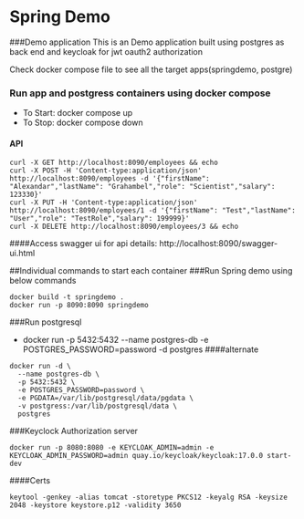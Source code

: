 # Spring Demo
###Demo application
This is an Demo application built using postgres as back end and keycloak for jwt oauth2 authorization

Check docker compose file to see all the target apps(springdemo, postgre)
### Run app and postgress containers using docker compose
* To Start: docker compose up
* To Stop: docker compose down

#### API
```
curl -X GET http://localhost:8090/employees && echo
curl -X POST -H 'Content-type:application/json' http://localhost:8090/employees -d '{"firstName": "Alexandar","lastName": "Grahambel","role": "Scientist","salary": 123330}'
curl -X PUT -H 'Content-type:application/json' http://localhost:8090/employees/1 -d '{"firstName": "Test","lastName": "User","role": "TestRole","salary": 199999}'
curl -X DELETE http://localhost:8090/employees/3 && echo
```
####Access swagger ui for api details:
http://localhost:8090/swagger-ui.html

##Individual commands to start each container
###Run Spring demo using below commands
```
docker build -t springdemo .
docker run -p 8090:8090 springdemo
```
###Run postgresql 
* docker run -p 5432:5432 --name postgres-db -e POSTGRES_PASSWORD=password -d postgres
####alternate
```
docker run -d \
  --name postgres-db \
  -p 5432:5432 \
  -e POSTGRES_PASSWORD=password \
  -e PGDATA=/var/lib/postgresql/data/pgdata \
  -v postgress:/var/lib/postgresql/data \
  postgres
```
###Keyclock Authorization server
````
docker run -p 8080:8080 -e KEYCLOAK_ADMIN=admin -e KEYCLOAK_ADMIN_PASSWORD=admin quay.io/keycloak/keycloak:17.0.0 start-dev
````
####Certs
```
keytool -genkey -alias tomcat -storetype PKCS12 -keyalg RSA -keysize 2048 -keystore keystore.p12 -validity 3650
```
